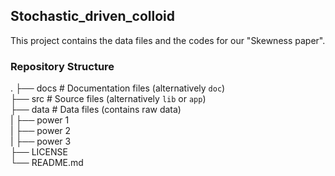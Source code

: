 ## Stochastic_driven_colloid

This project contains the data files and the codes for our "Skewness paper".

### Repository Structure

.
    ├── docs                    # Documentation files (alternatively `doc`)  <br />
    ├── src                     # Source files (alternatively `lib` or `app`)  <br />
    ├── data                    # Data files (contains raw data)  <br />
    |   ├── power 1  <br />
    |   ├── power 2  <br />
    |   ├── power 3 <br />
    ├── LICENSE     <br />
    └── README.md   <br />
